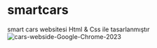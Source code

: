 # smartcars
smart cars websitesi Html & Css ile tasarlanmıştır
![cars-webside-Google-Chrome-2023](https://user-images.githubusercontent.com/121401426/211340530-d04001ed-5bd3-4731-9a71-ecd4d24090db.gif)
